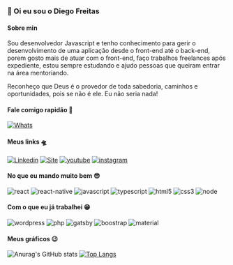 ### 👋 Oi eu sou o Diego Freitas

#### Sobre min

Sou desenvolvedor Javascript e tenho conhecimento para gerir o desenvolvimento de uma aplicação desde o front-end até o back-end, porem gosto mais de atuar com o front-end, faço trabalhos freelances após expediente, estou sempre estudando e ajudo pessoas que queiram entrar na área mentoriando.

Reconheço que Deus é o provedor de toda sabedoria, caminhos e oportunidades, pois se não é ele. Eu não seria nada!


#### Fale comigo rapidão 🚀

[![Whats](https://img.shields.io/badge/WhatsApp-25D366?style=for-the-badge&logo=whatsapp&logoColor=white)](https://wa.me/5511945123724)

#### Meus links 🛸

[![Linkedin](https://img.shields.io/badge/LinkedIn-0077B5?style=for-the-badge&logo=linkedin&logoColor=white)](https://www.linkedin.com/in/diegozfreitas/) [![Site](https://img.shields.io/badge/website-000000?style=for-the-badge&logo=About.me&logoColor=white)](https://www.diegozf.com.br/) 
[![youtube](https://img.shields.io/badge/YouTube-FF0000?style=for-the-badge&logo=youtube&logoColor=white)](https://www.youtube.com/channel/UCIvRMVDC2YejwzxfXXAIKeg) [![instagram](https://img.shields.io/badge/Instagram-E4405F?style=for-the-badge&logo=instagram&logoColor=white)](https://www.instagram.com/diego.zadravec/g)


#### No que eu mando muito bem 😎

![react](https://img.shields.io/badge/React-20232A?style=for-the-badge&logo=react&logoColor=61DAFB) ![react-native](https://img.shields.io/badge/React_Native-20232A?style=for-the-badge&logo=react&logoColor=61DAFB) ![javascript](https://img.shields.io/badge/JavaScript-F7DF1E?style=for-the-badge&logo=javascript&logoColor=black) ![typescript](https://img.shields.io/badge/TypeScript-007ACC?style=for-the-badge&logo=typescript&logoColor=white) ![html5](https://img.shields.io/badge/HTML5-E34F26?style=for-the-badge&logo=html5&logoColor=white) ![css3](https://img.shields.io/badge/CSS3-1572B6?style=for-the-badge&logo=css3&logoColor=white) ![node](https://img.shields.io/badge/Node.js-43853D?style=for-the-badge&logo=node.js&logoColor=white)

#### Com o que eu já trabalhei 😁

 ![wordpress](https://img.shields.io/badge/Wordpress-21759B?style=for-the-badge&logo=wordpress&logoColor=white) ![php](https://img.shields.io/badge/PHP-777BB4?style=for-the-badge&logo=php&logoColor=white) ![gatsby](https://img.shields.io/badge/Gatsby-663399?style=for-the-badge&logo=gatsby&logoColor=white) ![boostrap](https://img.shields.io/badge/Bootstrap-563D7C?style=for-the-badge&logo=bootstrap&logoColor=white) ![material](https://img.shields.io/badge/Material--UI-0081CB?style=for-the-badge&logo=material-ui&logoColor=white)


#### Meus gráficos 😉

![Anurag's GitHub stats](https://github-readme-stats.vercel.app/api?username=diegozfreitas&show_icons=true&theme=graywhite ) [![Top Langs](https://github-readme-stats.vercel.app/api/top-langs/?username=diegozfreitas&layout=compact&theme=graywhite )](https://github.com/diegozfreitas/github-readme-stats)








